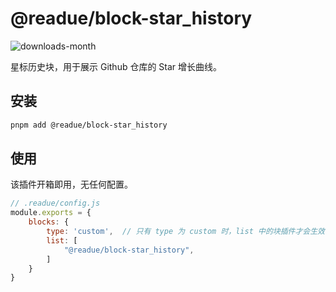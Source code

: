 # @readue/block-star_history

![downloads-month](https://img.shields.io/npm/dm/@readue/block-star_history)

星标历史块，用于展示 Github 仓库的 Star 增长曲线。

## 安装

```bash
pnpm add @readue/block-star_history
```

## 使用

该插件开箱即用，无任何配置。

```js
// .readue/config.js
module.exports = {
	blocks: {
		type: 'custom',  // 只有 type 为 custom 时，list 中的块插件才会生效
		list: [
			"@readue/block-star_history",
		]
	}
}
```

